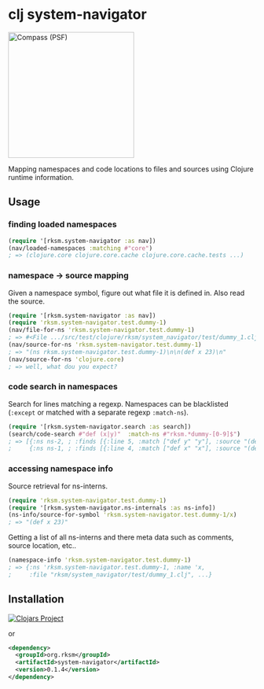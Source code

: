 # clj system-navigator

<img width="256" alt="Compass (PSF)" src="http://upload.wikimedia.org/wikipedia/commons/6/6e/Compass_%28PSF%29.png"/>

Mapping namespaces and code locations to files and sources using Clojure runtime information.

## Usage

### finding loaded namespaces

```clj
(require '[rksm.system-navigator :as nav])
(nav/loaded-namespaces :matching #"core")
; => (clojure.core clojure.core.cache clojure.core.cache.tests ...)
```

### namespace -> source mapping

Given a namespace symbol, figure out what file it is defined in. Also read the source.

```clj
(require '[rksm.system-navigator :as nav])
(require 'rksm.system-navigator.test.dummy-1)
(nav/file-for-ns 'rksm.system-navigator.test.dummy-1)
; => #<File .../src/test/clojure/rksm/system_navigator/test/dummy_1.clj>
(nav/source-for-ns 'rksm.system-navigator.test.dummy-1)
; => "(ns rksm.system-navigator.test.dummy-1)\n\n(def x 23)\n"
(nav/source-for-ns 'clojure.core)
; => well, what dou you expect?
```

### code search in namespaces

Search for lines matching a regexp. Namespaces can be blacklisted (`:except` or
matched with a separate regexp `:match-ns`).

```clj
(require '[rksm.system-navigator.search :as search])
(search/code-search #"def (x|y)"  :match-ns #"rksm.*dummy-[0-9]$")
; => [{:ns ns-2, ; :finds [{:line 5, :match ["def y" "y"], :source "(def y 24)"}]}
;     {:ns ns-1, ; :finds [{:line 4, :match ["def x" "x"], :source "(def x 23)"}]}]
```

### accessing namespace info

Source retrieval for ns-interns.

```clj
(require 'rksm.system-navigator.test.dummy-1)
(require '[rksm.system-navigator.ns-internals :as ns-info])
(ns-info/source-for-symbol 'rksm.system-navigator.test.dummy-1/x)
; => "(def x 23)"
```

Getting a list of all ns-interns and there meta data such as comments, source location, etc..

```clj
(namespace-info 'rksm.system-navigator.test.dummy-1)
; => {:ns 'rksm.system-navigator.test.dummy-1, :name 'x,
;     :file "rksm/system_navigator/test/dummy_1.clj", ...}
```

## Installation

[![Clojars Project](http://clojars.org/org.rksm/system-navigator/latest-version.svg)](http://clojars.org/org.rksm/system-navigator)

or

```xml
<dependency>
  <groupId>org.rksm</groupId>
  <artifactId>system-navigator</artifactId>
  <version>0.1.4</version>
</dependency>
```

<!--
```sh
mvn clojure:nrepl -Dclojure.nrepl.port=7888
mvn clojure:test
fswatch -0 -r . | xargs -0 -I{} mvn clojure:test
mvn clean clojure:compile clojure:add-source package
-->
